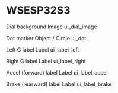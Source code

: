 # WSESP32S3

Dial background
Image
ui_dial_image

Dot marker
Object / Circle
ui_dot

Left G label
Label
ui_label_left

Right G label
Label
ui_label_right

Accel (forward) label
Label
ui_label_accel

Brake (rearward) label
Label
ui_label_brake
